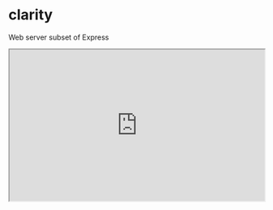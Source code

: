 clarity
=======

Web server subset of Express

<iframe
  style="width: 100%; height: 300px"
  src="http://jsfiddle.net/zalun/NmudS/embedded/">
</iframe>
